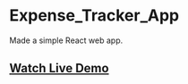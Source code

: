 # Expense_Tracker_App
Made a simple React web app.

## [Watch Live Demo](https://atharvakhule-12.github.io/Expense_Tracker_App/)
